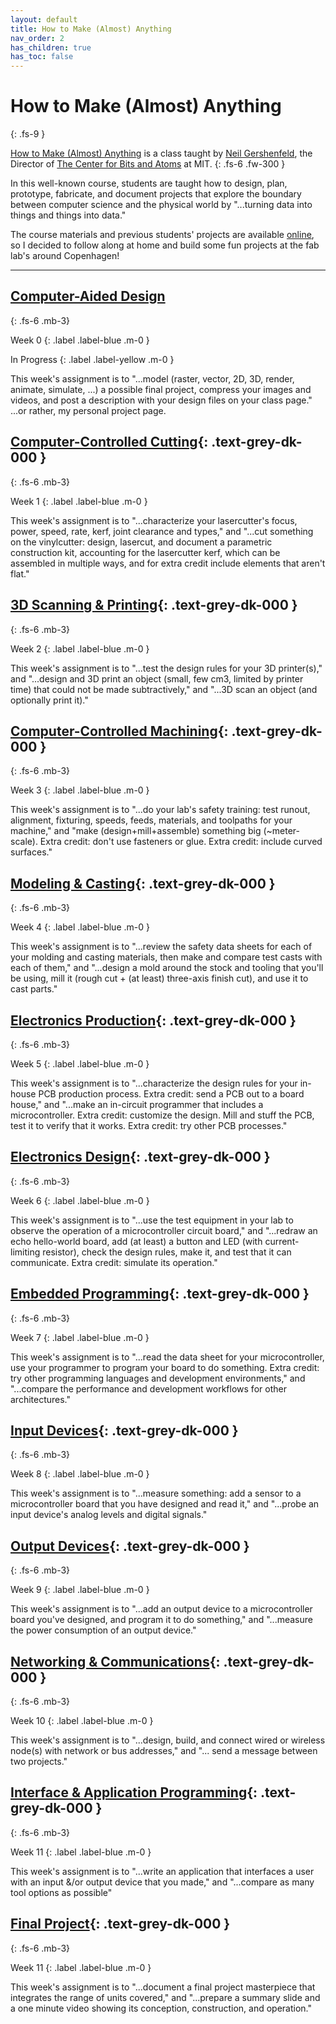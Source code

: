```yaml
---
layout: default
title: How to Make (Almost) Anything
nav_order: 2
has_children: true
has_toc: false
---
```


# How to Make (Almost) Anything
{: .fs-9 }

[How to Make (Almost) Anything](https://fab.cba.mit.edu/classes/MAS.863/) is a class taught by [Neil Gershenfeld](http://ng.cba.mit.edu/neil/bio/), the Director of [The Center for Bits and Atoms](http://cba.mit.edu/) at MIT.
{: .fs-6 .fw-300 }

In this well-known course, students are taught how to design, plan, prototype, fabricate, and document projects that explore the boundary between computer science and the physical world by "...turning data into things and things into data."

The course materials and previous students' projects are available [online](https://fab.cba.mit.edu/classes/MAS.863/), so I decided to follow along at home and build some fun projects at the fab lab's around Copenhagen!

---

## [Computer-Aided Design](/docs/HTMAA/cad)
{: .fs-6 .mb-3}

Week 0
{: .label .label-blue .m-0 }

In Progress
{: .label .label-yellow .m-0 }

This week's assignment is to "...model (raster, vector, 2D, 3D, render, animate, simulate, ...) a possible final project, compress your images and videos, and post a description with your design files on your class page." ...or rather, my personal project page.

## [Computer-Controlled Cutting](#){: .text-grey-dk-000 }
{: .fs-6 .mb-3}

Week 1
{: .label .label-blue .m-0 }

This week's assignment is to "...characterize your lasercutter's focus, power, speed, rate, kerf, joint clearance and types," and "...cut something on the vinylcutter: design, lasercut, and document a parametric construction kit, accounting for the lasercutter kerf, which can be assembled in multiple ways, and for extra credit include elements that aren't flat."

## [3D Scanning & Printing](#){: .text-grey-dk-000 }
{: .fs-6 .mb-3}

Week 2
{: .label .label-blue .m-0 }

This week's assignment is to "...test the design rules for your 3D printer(s)," and "...design and 3D print an object (small, few cm3, limited by printer time) that could not be made subtractively," and "...3D scan an object (and optionally print it)."

## [Computer-Controlled Machining](#){: .text-grey-dk-000 }
{: .fs-6 .mb-3}

Week 3
{: .label .label-blue .m-0 }

This week's assignment is to "...do your lab's safety training: test runout, alignment, fixturing, speeds, feeds, materials, and toolpaths for your machine," and "make (design+mill+assemble) something big (~meter-scale). Extra credit: don't use fasteners or glue. Extra credit: include curved surfaces."

## [Modeling & Casting](#){: .text-grey-dk-000 }
{: .fs-6 .mb-3}

Week 4
{: .label .label-blue .m-0 }

This week's assignment is to "...review the safety data sheets for each of your molding and casting materials, then make and compare test casts with each of them," and "...design a mold around the stock and tooling that you'll be using, mill it (rough cut + (at least) three-axis finish cut), and use it to cast parts."

## [Electronics Production](#){: .text-grey-dk-000 }
{: .fs-6 .mb-3}

Week 5
{: .label .label-blue .m-0 }

This week's assignment is to "...characterize the design rules for your in-house PCB production process. Extra credit: send a PCB out to a board house," and "...make an in-circuit programmer that includes a microcontroller. Extra credit: customize the design. Mill and stuff the PCB, test it to verify that it works. Extra credit: try other PCB processes."

## [Electronics Design](#){: .text-grey-dk-000 }
{: .fs-6 .mb-3}

Week 6
{: .label .label-blue .m-0 }

This week's assignment is to "...use the test equipment in your lab to observe the operation of a microcontroller circuit board," and "...redraw an echo hello-world board, add (at least) a button and LED (with current-limiting resistor), check the design rules, make it, and test that it can communicate. Extra credit: simulate its operation."

## [Embedded Programming](#){: .text-grey-dk-000 }
{: .fs-6 .mb-3}

Week 7
{: .label .label-blue .m-0 }

This week's assignment is to "...read the data sheet for your microcontroller, use your programmer to program your board to do something. Extra credit: try other programming languages and development environments," and "...compare the performance and development workflows for other architectures."

## [Input Devices](#){: .text-grey-dk-000 }
{: .fs-6 .mb-3}

Week 8
{: .label .label-blue .m-0 }

This week's assignment is to "...measure something: add a sensor to a microcontroller board that you have designed and read it," and "...probe an input device's analog levels and digital signals."

## [Output Devices](#){: .text-grey-dk-000 }
{: .fs-6 .mb-3}

Week 9
{: .label .label-blue .m-0 }

This week's assignment is to "...add an output device to a microcontroller board you've designed, and program it to do something," and "...measure the power consumption of an output device."

## [Networking & Communications](#){: .text-grey-dk-000 }
{: .fs-6 .mb-3}

Week 10
{: .label .label-blue .m-0 }

This week's assignment is to "...design, build, and connect wired or wireless node(s) with network or bus addresses," and "... send a message between two projects."

## [Interface & Application Programming](#){: .text-grey-dk-000 }
{: .fs-6 .mb-3}

Week 11
{: .label .label-blue .m-0 }

This week's assignment is to "...write an application that interfaces a user with an input &/or output device that you made," and "...compare as many tool options as possible"

## [Final Project](#){: .text-grey-dk-000 }
{: .fs-6 .mb-3}

Week 11
{: .label .label-blue .m-0 }

This week's assignment is to "...document a final project masterpiece that integrates the range of units covered," and "...prepare a summary slide and a one minute video showing its conception, construction, and operation."

